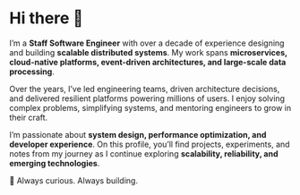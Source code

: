 # Hi there 👋

I’m a **Staff Software Engineer** with over a decade of experience designing and building **scalable distributed systems**. My work spans **microservices, cloud-native platforms, event-driven architectures, and large-scale data processing**.  

Over the years, I’ve led engineering teams, driven architecture decisions, and delivered resilient platforms powering millions of users. I enjoy solving complex problems, simplifying systems, and mentoring engineers to grow in their craft.  

I’m passionate about **system design, performance optimization, and developer experience**. On this profile, you’ll find projects, experiments, and notes from my journey as I continue exploring **scalability, reliability, and emerging technologies**.  

🚀 Always curious. Always building.  


<!--
**tumulr/tumulr** is a ✨ _special_ ✨ repository because its `README.md` (this file) appears on your GitHub profile.

Here are some ideas to get you started:

- 🔭 I’m currently working on ...
- 🌱 I’m currently learning ...
- 👯 I’m looking to collaborate on ...
- 🤔 I’m looking for help with ...
- 💬 Ask me about ...
- 📫 How to reach me: ...
- 😄 Pronouns: ...
- ⚡ Fun fact: ...
-->
